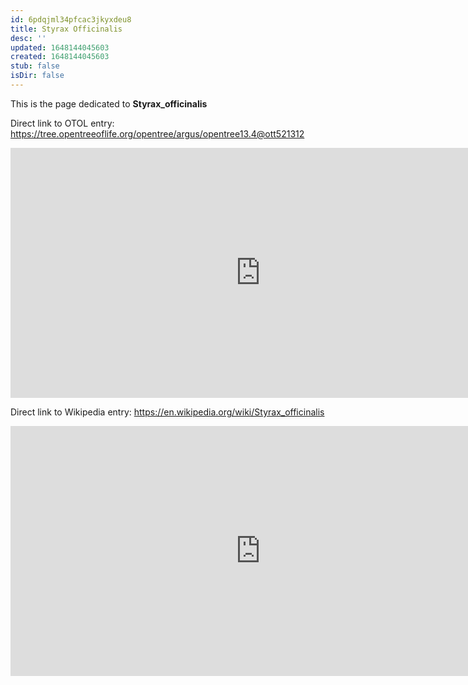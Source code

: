 ```yaml
---
id: 6pdqjml34pfcac3jkyxdeu8
title: Styrax Officinalis
desc: ''
updated: 1648144045603
created: 1648144045603
stub: false
isDir: false
---
```

This is the page dedicated to **Styrax_officinalis**


Direct link to OTOL entry: https://tree.opentreeoflife.org/opentree/argus/opentree13.4@ott521312



<html>
    <body>
    <iframe src="https://tree.opentreeoflife.org/opentree/argus/opentree13.4@ott521312"
    width="800" height="400" frameborder="0" allowfullscreen> </iframe>
    </body>
</html>
    


Direct link to Wikipedia entry: https://en.wikipedia.org/wiki/Styrax_officinalis



<html>
    <body>
    <iframe src="https://en.wikipedia.org/wiki/Styrax_officinalis"
    width="800" height="400" frameborder="0" allowfullscreen> </iframe>
    </body>
</html>
    
